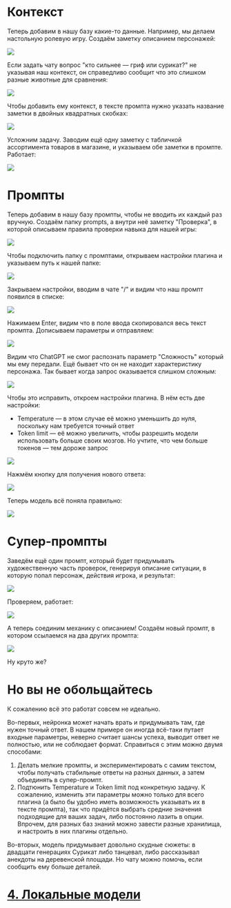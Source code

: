 



# Контекст

Теперь добавим в нашу базу какие-то данные. Например, мы делаем настольную ролевую игру. Создаём заметку описанием персонажей:

![](img/20250110173902.png)

Если задать чату вопрос "кто сильнее — гриф или сурикат?" не указывая наш контекст, он справедливо сообщит что это слишком разные животные для сравнения:

![](img/20250110174002.png)

Чтобы добавить ему контекст, в тексте промпта нужно указать название заметки в двойных квадратных скобках:

![](img/20250110174330.png)

Усложним задачу. Заводим ещё одну заметку с табличкой ассортимента товаров в магазине, и указываем обе заметки в промпте. Работает:

![](img/20250110180543.png)




# Промпты

Теперь добавим в нашу базу промпты, чтобы не вводить их каждый раз вручную. Создаём папку prompts, а внутри неё заметку "Проверка", в которой описываем правила проверки навыка для нашей игры:

![](img/20250110182038.png)

Чтобы подключить папку с промптами, открываем настройки плагина и указываем путь к нашей папке:

![](img/20250110181730.png)

Закрываем настройки, вводим в чате "/" и видим что наш промпт появился в списке:

![](img/20250110182104.png)

Нажимаем Enter, видим что в поле ввода скопировался весь текст промпта. Дописываем параметры и отправляем:

![](img/20250110182919.png)

Видим что ChatGPT не смог распознать параметр "Сложность" который мы ему передали. Ещё бывает что он не находит характеристику персонажа. Так бывает когда запрос оказывается слишком сложным:

![](img/20250110183133.png)

Чтобы это исправить, откроем настройки плагина. В нём есть две настройки:
- Temperature — в этом случае её можно уменьшить до нуля, поскольку нам требуется точный ответ
- Token limit — её можно увеличить, чтобы разрешить модели использовать больше своих мозгов. Но учтите, что чем больше токенов — тем дороже запрос

![](img/20250110183403.png)

Нажмём кнопку для получения нового ответа:

![](img/20250110183547.png)

Теперь модель всё поняла правильно:

![](img/20250110183829.png)




# Супер-промпты

Заведём ещё один промпт, который будет придумывать художественную часть проверок, генерируя описание ситуации, в которую попал персонаж, действия игрока, и результат:

![](img/20250110184451.png)

Проверяем, работает:

![](img/20250110185523.png)

А теперь соединим механику с описанием! Создаём новый промпт, в котором ссылаемся на два других промпта:

![](img/20250110190647.png)

Ну круто же?




# Но вы не обольщайтесь

К сожалению всё это работат совсем не идеально.

Во-первых, нейронка может начать врать и придумывать там, где нужен точный ответ. В нашем примере он иногда всё-таки путает входные параметры, неверно считает шансы успеха, выводит ответ не полностью, или не соблюдает формат. Справиться с этим можно двумя способами:
1. Делать мелкие промпты, и экспериментировать с самим текстом, чтобы получать стабильные ответы на разных данных, а затем объединять в супер-промпт.
2. Подтюнить Temperature и Token limit под конкретную задачу. К сожалению, изменить эти параметры можно только для всего плагина (а было бы удобно иметь возможность указывать их в тексте промпта), так что придётся выбрать средние значения подходящие для ваших задач, либо постоянно лазить в опции. Впрочем, для разных баз знаний можно завести разные хранилища, и настроить в них плагины отдельно.

Во-вторых, модель придумывает довольно скудные сюжеты: в двадцати генерациях Сурикат либо танцевал, либо рассказывал анекдоты на деревенской площади. Но чату можно помочь, если сообщить ему больше деталей.



# [4. Локальные модели](4.%20Локальные%20модели.md)

